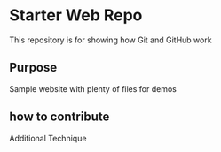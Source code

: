# Starter Web Repo

This repository is for showing how Git and GitHub work

## Purpose

Sample website with plenty of files for demos

## how to contribute

Additional Technique